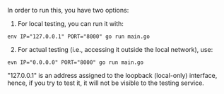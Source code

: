 In order to run this, you have two options:

1. For local testing, you can run it with: 
  ```fish
  env IP="127.0.0.1" PORT="8000" go run main.go    
  ```

2. For actual testing (i.e., accessing it outside the local network), use:
  ```fish
  evn IP="0.0.0.0" PORT="8000" go run main.go    
  ```

"127.0.0.1" is an address assigned to the loopback (local-only) interface,
hence, if you try to test it, it will not be visible to the testing service.
